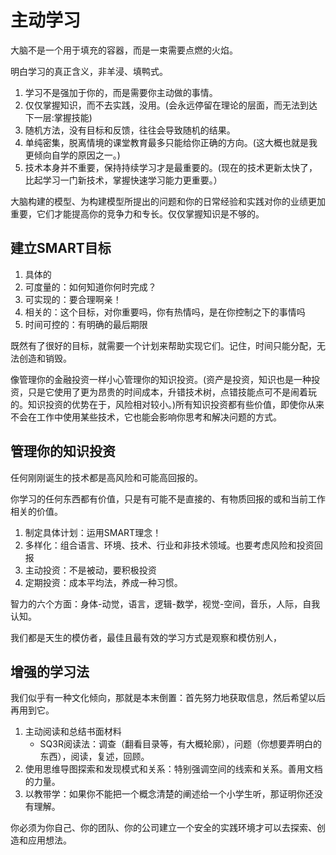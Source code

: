 # 主动学习

大脑不是一个用于填充的容器，而是一束需要点燃的火焰。

明白学习的真正含义，非羊浸、填鸭式。

1. 学习不是强加于你的，而是需要你主动做的事情。
2. 仅仅掌握知识，而不去实践，没用。(会永远停留在理论的层面，而无法到达下一层:掌握技能)
3. 随机方法，没有目标和反馈，往往会导致随机的结果。
4. 单纯密集，脱离情境的课堂教育最多只能给你正确的方向。(这大概也就是我更倾向自学的原因之一。)
5. 技术本身并不重要，保持持续学习才是最重要的。(现在的技术更新太快了，比起学习一门新技术，掌握快速学习能力更重要。）

大脑构建的模型、为构建模型所提出的问题和你的日常经验和实践对你的业绩更加重要，它们才能提高你的竞争力和专长。仅仅掌握知识是不够的。

## 建立SMART目标

1. 具体的
2. 可度量的：如何知道你何时完成？
3. 可实现的：要合理啊亲！
4. 相关的：这个目标，对你重要吗，你有热情吗，是在你控制之下的事情吗
5. 时间可控的：有明确的最后期限

既然有了很好的目标，就需要一个计划来帮助实现它们。记住，时间只能分配，无法创造和销毁。

像管理你的金融投资一样小心管理你的知识投资。(资产是投资，知识也是一种投资，只是它使用了更为昂贵的时间成本，升错技术树，点错技能点可不是闹着玩的。知识投资的优势在于，风险相对较小。)所有知识投资都有些价值，即使你从来不会在工作中使用某些技术，它也能会影响你思考和解决问题的方式。

## 管理你的知识投资

任何刚刚诞生的技术都是高风险和可能高回报的。

你学习的任何东西都有价值，只是有可能不是直接的、有物质回报的或和当前工作相关的价值。

1. 制定具体计划：运用SMART理念！
2. 多样化：组合语言、环境、技术、行业和非技术领域。也要考虑风险和投资回报
3. 主动投资：不是被动，要积极投资
4. 定期投资：成本平均法，养成一种习惯。

智力的六个方面：身体-动觉，语言，逻辑-数学，视觉-空间，音乐，人际，自我认知。

我们都是天生的模仿者，最佳且最有效的学习方式是观察和模仿别人，

## 增强的学习法

我们似乎有一种文化倾向，那就是本末倒置：首先努力地获取信息，然后希望以后再用到它。

1. 主动阅读和总结书面材料
   - SQ3R阅读法：调查（翻看目录等，有大概轮廓），问题（你想要弄明白的东西），阅读，复述，回顾。
2. 使用思维导图探索和发现模式和关系：特别强调空间的线索和关系。善用文档的力量。
3. 以教带学：如果你不能把一个概念清楚的阐述给一个小学生听，那证明你还没有理解。

你必须为你自己、你的团队、你的公司建立一个安全的实践环境才可以去探索、创造和应用想法。
